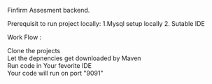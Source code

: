 Finfirm Assesment backend.

Prerequisit to run project locally:
1.Mysql setup locally
2. Sutable IDE 

Work Flow :

Clone the projects </br>
Let the depnencies get downloaded by Maven  </br>
Run code in Your fevorite IDE  </br>
Your code will run on port "9091"

